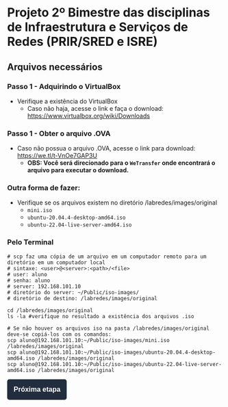 # Projeto 2º Bimestre das disciplinas de Infraestrutura e Serviços de Redes (PRIR/SRED e ISRE)

## Arquivos necessários

### Passo 1 - Adquirindo o VirtualBox

- Verifique a existência do VirtualBox
  - Caso não haja, acesse o link e faça o download: https://www.virtualbox.org/wiki/Downloads

### Passo 1 - Obter o arquivo .OVA

- Caso não possua o arquivo .OVA, acesse o link para download: https://we.tl/t-VnOe7GAP3U
  - **OBS: Você será direcionado para o `WeTransfer` onde encontrará o arquivo para executar o download.**

### Outra forma de fazer:

- Verifique se os arquivos existem no diretório /labredes/images/original
  - `mini.iso`<br>
  - `ubuntu-20.04.4-desktop-amd64.iso`<br>
  - `ubuntu-22.04-live-server-amd64.iso`<br>

### Pelo Terminal

```shell
# scp faz uma cópia de um arquivo em um computador remoto para um diretório em um computador local
# sintaxe: <user>@<server>:<path>/<file>
# user: aluno
# senha: aluno
# server: 192.168.101.10
# diretório do server: ~/Public/iso-images/
# diretório de destino: /labredes/images/original

cd /labredes/images/original
ls -la #verifique no resultado a existência dos arquivos .iso

# Se não houver os arquivos iso na pasta /labredes/images/original deve-se copiá-los com os comandos:
scp aluno@192.168.101.10:~/Public/iso-images/mini.iso /labredes/images/original
scp aluno@192.168.101.10:~/Public/iso-images/ubuntu-20.04.4-desktop-amd64.iso /labredes/images/original
scp aluno@192.168.101.10:~/Public/iso-images/ubuntu-22.04-live-server-amd64.iso /labredes/images/original

```
<a href="./Etapa 01 - Ambiente.md"><button name="button" style="background-color: #222d3d; color: white; padding: 15px; border: none; border-radius: 5px; font-size:16px; font-weight: 600;">Próxima etapa</button></a>


